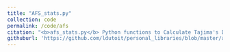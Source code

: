 ```yaml
---
title: "AFS_stats.py"
collection: code
permalink: /code/afs
citation: "<b>afs_stats.py</b> Python functions to Calculate Tajima's D, theta Watterson and nucleotide diversity from the *allelic frequency spectrum*. The main function is afs_stats()."
githuburl: 'https://github.com/ldutoit/personal_libraries/blob/master/afs_stats.py'
---
```


